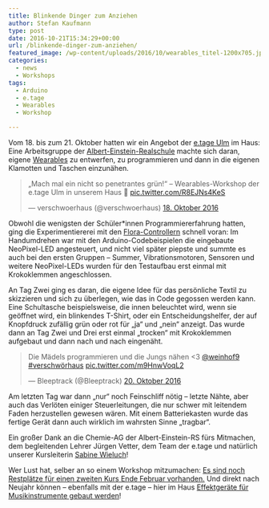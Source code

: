 ```yaml
---
title: Blinkende Dinger zum Anziehen
author: Stefan Kaufmann
type: post
date: 2016-10-21T15:34:29+00:00
url: /blinkende-dinger-zum-anziehen/
featured_image: /wp-content/uploads/2016/10/wearables_titel-1200x705.jpg
categories:
  - news
  - Workshops
tags:
  - Arduino
  - e.tage
  - Wearables
  - Workshop

---
```

Vom 18. bis zum 21. Oktober hatten wir ein Angebot der [e.tage Ulm][1] im Haus: Eine Arbeitsgruppe der [Albert-Einstein-Realschule][2] machte sich daran, eigene [Wearables][3] zu entwerfen, zu programmieren und dann in die eigenen Klamotten und Taschen einzunähen.

<blockquote class="twitter-tweet" data-lang="de">
  <p lang="de" dir="ltr">
    „Mach mal ein nicht so penetrantes grün!“ – Wearables-Workshop der e.tage Ulm in unserem Haus 🙂 <a href="https://t.co/R8EJNs4KeS">pic.twitter.com/R8EJNs4KeS</a>
  </p>
  
  <p>
    &mdash; verschwoerhaus (@verschwoerhaus) <a href="https://twitter.com/verschwoerhaus/status/788373315949854721">18. Oktober 2016</a>
  </p>
</blockquote>



Obwohl die wenigsten der Schüler*innen Programmiererfahrung hatten, ging die Experimentiererei mit den [Flora-Controllern][4] schnell voran: Im Handumdrehen war mit den Arduino-Codebeispielen die eingebaute NeoPixel-LED angesteuert, und nicht viel später piepste und summte es auch bei den ersten Gruppen – Summer, Vibrationsmotoren, Sensoren und weitere NeoPixel-LEDs wurden für den Testaufbau erst einmal mit Krokoklemmen angeschlossen.

<!--more-->

An Tag Zwei ging es daran, die eigene Idee für das persönliche Textil zu skizzieren und sich zu überlegen, wie das in Code gegossen werden kann. Eine Schultasche beispielsweise, die innen beleuchtet wird, wenn sie geöffnet wird, ein blinkendes T-Shirt, oder ein Entscheidungshelfer, der auf Knopfdruck zufällig grün oder rot für „ja“ und „nein“ anzeigt. Das wurde dann an Tag Zwei und Drei erst einmal „trocken“ mit Krokoklemmen aufgebaut und dann nach und nach eingenäht.

<blockquote class="twitter-tweet" data-lang="de">
  <p lang="de" dir="ltr">
    Die Mädels programmieren und die Jungs nähen <3 <a href="https://twitter.com/weinhof9">@weinhof9</a> <a href="https://twitter.com/hashtag/verschw%C3%B6rhaus?src=hash">#verschwörhaus</a> <a href="https://t.co/m9HnwVoqL2">pic.twitter.com/m9HnwVoqL2</a>
  </p>
  
  <p>
    &mdash; Bleeptrack (@Bleeptrack) <a href="https://twitter.com/Bleeptrack/status/789088626298777600">20. Oktober 2016</a>
  </p>
</blockquote>



Am letzten Tag war dann „nur“ noch Feinschliff nötig – letzte Nähte, aber auch das Verlöten einiger Steuerleitungen, die nur schwer mit leitendem Faden herzustellen gewesen wären. Mit einem Batteriekasten wurde das fertige Gerät dann auch wirklich im wahrsten Sinne „tragbar“.

Ein großer Dank an die Chemie-AG der Albert-Einstein-RS fürs Mitmachen, dem begleitenden Lehrer Jürgen Vetter, dem Team der e.tage und natürlich unserer Kursleiterin [Sabine Wieluch][5]!

Wer Lust hat, selber an so einem Workshop mitzumachen: [Es sind noch Restplätze für einen zweiten Kurs Ende Februar vorhanden.][6] Und direkt nach Neujahr können – ebenfalls mit der e.tage – hier im Haus [Effektgeräte für Musikinstrumente gebaut werden][7]!

 [1]: http://etage-ulm.de/
 [2]: http://www.einstein-rs.de/
 [3]: https://en.wikipedia.org/wiki/Wearable_computer
 [4]: https://learn.adafruit.com/getting-started-with-flora?view=all
 [5]: https://www.bleeptrack.de/
 [6]: http://www.etage-ulm.de/index.php?id=42&tx_seminars_pi1%5BshowUid%5D=319
 [7]: http://www.etage-ulm.de/index.php?id=42&tx_seminars_pi1%5BshowUid%5D=315
